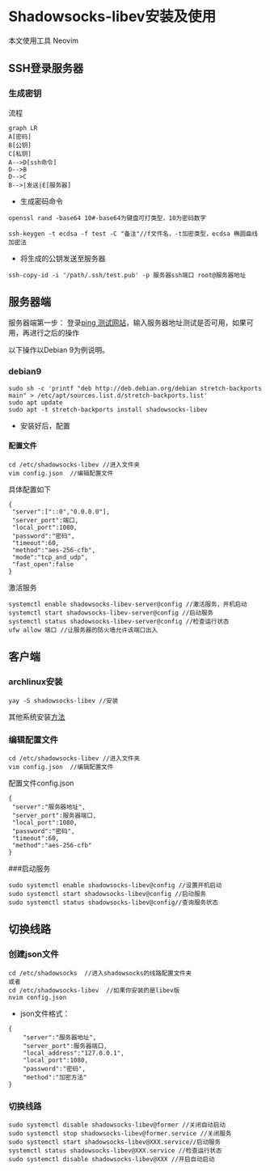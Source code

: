 # Shadowsocks-libev安装及使用
本文使用工具
Neovim
## SSH登录服务器
### 生成密钥
流程
```mermaid
graph LR
A[密码]
B[公钥]
C[私钥]
A-->D[ssh命令]
D-->B
D-->C
B-->|发送|E[服务器]
```
- 生成密码命令
```
openssl rand -base64 10#-base64为键盘可打类型，10为密码数字
```
```
ssh-keygen -t ecdsa -f test -C "备注"//f文件名，-t加密类型，ecdsa 椭圆曲线加密法
```
- 将生成的公钥发送至服务器
```
ssh-copy-id -i '/path/.ssh/test.pub' -p 服务器ssh端口 root@服务器地址
```

## 服务器端
服务器端第一步：
登录[ping 测试网站](ping.pe)，输入服务器地址测试是否可用，如果可用，再进行之后的操作

以下操作以Debian 9为例说明。

### debian9
```
sudo sh -c 'printf "deb http://deb.debian.org/debian stretch-backports main" > /etc/apt/sources.list.d/stretch-backports.list'
sudo apt update
sudo apt -t stretch-backports install shadowsocks-libev
```
- 安装好后，配置
#### 配置文件
```
cd /etc/shadowsocks-libev //进入文件夹
vim config.json  //编辑配置文件
```
具体配置如下
```
{  
 "server":["::0","0.0.0.0"],  
 "server_port":端口,  
 "local_port":1080,  
 "password":"密码",  
 "timeout":60,  
 "method":"aes-256-cfb",  
 "mode":"tcp_and_udp",  
 "fast_open":false
}
```
激活服务
```
systemctl enable shadowsocks-libev-server@config //激活服务，开机启动
systemctl start shadowsocks-libev-server@config //启动服务
systemctl status shadowsocks-libev-server@config //检查运行状态
ufw allow 端口 //让服务器的防火墙允许该端口出入

```
## 客户端
### archlinux安装
```
yay -S shadowsocks-libev //安装
```
其他系统安装[方法](https://github.com/shadowsocks/shadowsocks-libev)
### 编辑配置文件
```
cd /etc/shadowsocks-libev //进入文件夹
vim config.json  //编辑配置文件
```
配置文件config.json

```
{  
 "server":"服务器地址",  
 "server_port":服务器端口,  
 "local_port":1080,  
 "password":"密码",  
 "timeout":60,  
 "method":"aes-256-cfb"
}
```
###启动服务
```
sudo systemctl enable shadowsocks-libev@config //设置开机启动
sudo systemctl start shadowsocks-libev@config //启动服务
sudo systemctl status shadowsocks-libev@config//查询服务状态
```

## 切换线路
### 创建json文件
```
cd /etc/shadowsocks  //进入shadowsocks的线路配置文件夹
或者
cd /etc/shadowsocks-libev  //如果你安装的是libev版
nvim config.json 
```
- json文件格式：
```
{
	"server":"服务器地址",
	"server_port":服务器端口,
	"local_address":"127.0.0.1",
	"local_port":1080,
	"password":"密码",
	"method":"加密方法"
}
```


### 切换线路

```
sudo systemctl disable shadowsocks-libev@former //关闭自动启动
sudo systemctl stop shadowsocks-libev@former.service //关闭服务
sudo systemctl start shadowsocks-libev@XXX.service//启动服务
systemctl status shadowsocks-libev@XXX.service //检查运行状态
sudo systemctl disable shadowsocks-libev@XXX //开启自动启动
```
